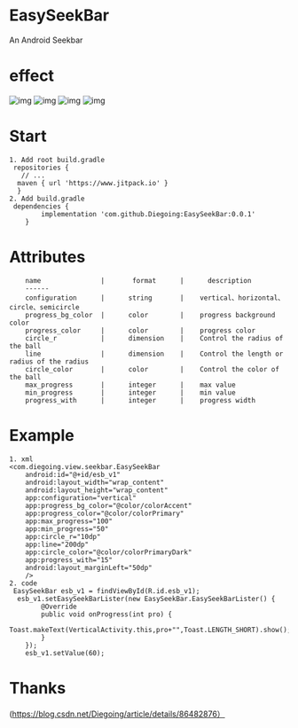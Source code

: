 # EasySeekBar
An Android Seekbar
# effect
![img](https://github.com/Diegoing/EasySeekBar/blob/master/gifs/seekbar.gif)
![img](https://github.com/Diegoing/EasySeekBar/blob/master/gifs/seekbar1.gif)
![img](https://github.com/Diegoing/EasySeekBar/blob/master/gifs/seekbar2.gif)
![img](https://github.com/Diegoing/EasySeekBar/blob/master/gifs/seekbar3.gif)
# Start
    1. Add root build.gradle
     repositories {
       // ...
      maven { url 'https://www.jitpack.io' }
      }
    2. Add build.gradle
     dependencies {
	        implementation 'com.github.Diegoing:EasySeekBar:0.0.1'
	    }
# Attributes
        name               |       format      |      description     
        ------
        configuration      |      string       |    vertical、horizontal、circle、semicircle
        progress_bg_color  |      color        |    progress background color
        progress_color     |      color        |    progress color
        circle_r           |      dimension    |    Control the radius of the ball
        line               |      dimension    |    Control the length or radius of the radius
        circle_color       |      color        |    Control the color of the ball
        max_progress       |      integer      |    max value
        min_progress       |      integer      |    min value
        progress_with      |      integer      |    progress width
# Example
    1. xml
    <com.diegoing.view.seekbar.EasySeekBar
        android:id="@+id/esb_v1"
        android:layout_width="wrap_content"
        android:layout_height="wrap_content"
        app:configuration="vertical"
        app:progress_bg_color="@color/colorAccent"
        app:progress_color="@color/colorPrimary"
        app:max_progress="100"
        app:min_progress="50"
        app:circle_r="10dp"
        app:line="200dp"
        app:circle_color="@color/colorPrimaryDark"
        app:progress_with="15"
        android:layout_marginLeft="50dp"
        />
    2. code
     EasySeekBar esb_v1 = findViewById(R.id.esb_v1);
      esb_v1.setEasySeekBarLister(new EasySeekBar.EasySeekBarLister() {
            @Override
            public void onProgress(int pro) {
                Toast.makeText(VerticalActivity.this,pro+"",Toast.LENGTH_SHORT).show();
            }
        });
        esb_v1.setValue(60);
 # Thanks
    
    
  (https://blog.csdn.net/Diegoing/article/details/86482876）
    
   
